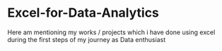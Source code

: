 # Excel-for-Data-Analytics

Here  am mentioning my works / projects  which i have done using excel during the first steps of my journey as Data enthusiast
